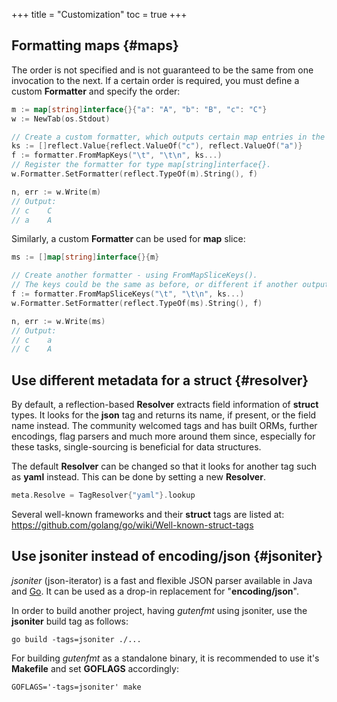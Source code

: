 +++
title = "Customization"
toc = true
+++

## Formatting maps {#maps}

The order is not specified and is not guaranteed to be the same from one invocation to the next.
If a certain order is required, you must define a custom __Formatter__ and specify the order:

```go
m := map[string]interface{}{"a": "A", "b": "B", "c": "C"}
w := NewTab(os.Stdout)

// Create a custom formatter, which outputs certain map entries in the given order.
ks := []reflect.Value{reflect.ValueOf("c"), reflect.ValueOf("a")}
f := formatter.FromMapKeys("\t", "\t\n", ks...)
// Register the formatter for type map[string]interface{}.
w.Formatter.SetFormatter(reflect.TypeOf(m).String(), f)

n, err := w.Write(m)
// Output:
// c	C
// a	A
```

Similarly, a custom __Formatter__ can be used for __map__ slice:

```go
ms := []map[string]interface{}{m}

// Create another formatter - using FromMapSliceKeys().
// The keys could be the same as before, or different if another output format is needed.
f := formatter.FromMapSliceKeys("\t", "\t\n", ks...)
w.Formatter.SetFormatter(reflect.TypeOf(ms).String(), f)

n, err := w.Write(ms)
// Output:
// c	a
// C	A
```

## Use different metadata for a struct {#resolver}

By default, a reflection-based __Resolver__ extracts field information of __struct__ types.
It looks for the __json__ tag and returns its name, if present, or the field name instead.
The community welcomed tags and has built ORMs, further encodings, flag parsers and much more
around them since, especially for these tasks, single-sourcing is beneficial for data structures.

The default __Resolver__ can be changed so that it looks for another tag such as __yaml__ instead.
This can be done by setting a new __Resolver__.

```go
meta.Resolve = TagResolver{"yaml"}.lookup
```

Several well-known frameworks and their __struct__ tags are listed at:
https://github.com/golang/go/wiki/Well-known-struct-tags

## Use jsoniter instead of encoding/json {#jsoniter}

*jsoniter* (json-iterator) is a fast and flexible JSON parser available in Java and [Go](https://github.com/json-iterator/go).
It can be used as a drop-in replacement for "__encoding/json__".

In order to build another project, having *gutenfmt* using jsoniter, use the __jsoniter__ build tag as follows:

```shell
go build -tags=jsoniter ./...
```

For building *gutenfmt* as a standalone binary, it is recommended to use it's __Makefile__ and set __GOFLAGS__ accordingly:

```shell
GOFLAGS='-tags=jsoniter' make
```
